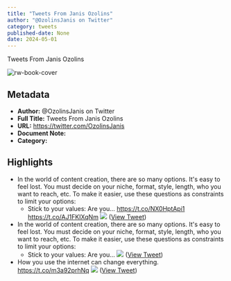 ```yaml
---
title: "Tweets From Janis Ozolins"
author: "@OzolinsJanis on Twitter"
category: tweets
published-date: None
date: 2024-05-01
---
```

Tweets From Janis Ozolins

![rw-book-cover](https://pbs.twimg.com/profile_images/1602909741872726017/UKMyxJDD.jpg)

## Metadata
- **Author:** @OzolinsJanis on Twitter
- **Full Title:** Tweets From Janis Ozolins
- **URL:** https://twitter.com/OzolinsJanis
- **Document Note:** 
- **Category:**

## Highlights
- In the world of content creation, there are so many options. It's easy to feel lost. You must decide on your niche, format, style, length, who you want to reach, etc.
  To make it easier, use these questions as constraints to limit your options:
  - Stick to your values: Are you… https://t.co/NX0HptApi1 https://t.co/AJ1FKIXqNm
  ![](https://pbs.twimg.com/media/FyLUMuiXwAAYULX.png) ([View Tweet](https://twitter.com/OzolinsJanis/status/1667128148146765826))
- In the world of content creation, there are so many options. It's easy to feel lost. You must decide on your niche, format, style, length, who you want to reach, etc.
  To make it easier, use these questions as constraints to limit your options:
  - Stick to your values: Are you… 
  ![](https://pbs.twimg.com/media/FyLUMuiXwAAYULX.png) ([View Tweet](https://twitter.com/OzolinsJanis/status/1667128148146765826))
- How you use the internet can change everything. https://t.co/m3a92prhNq
  ![](https://pbs.twimg.com/media/FzTVbCoaAAEKxtA.png) ([View Tweet](https://twitter.com/OzolinsJanis/status/1672196028928495617))
